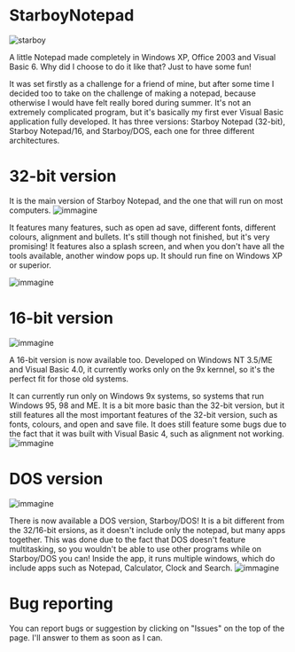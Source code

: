 # StarboyNotepad
![starboy](https://user-images.githubusercontent.com/87281326/127236698-0eeaca46-ec55-4187-9bb4-67772f5e32dc.png)

A little Notepad made completely in Windows XP, Office 2003 and Visual Basic 6. Why did I choose to do it like that? Just to have some fun!

It was set firstly as a challenge for a friend of mine, but after some time I decided too to take on the challenge of making a notepad, because otherwise I would have felt really bored during summer. It's not an extremely complicated program, but it's basically my first ever Visual Basic application fully developed.
It has three versions: Starboy Notepad (32-bit), Starboy Notepad/16, and Starboy/DOS, each one for three different architectures.

# 32-bit version
It is the main version of Starboy Notepad, and the one that will run on most computers.
![immagine](https://user-images.githubusercontent.com/87281326/127229333-1a2cb0e0-7cd4-40be-bd47-d1519a19307a.png)

It features many features, such as open ad save, different fonts, different colours, alignment and bullets. It's still though not finished, but it's very promising! It features also a splash screen, and when you don't have all the tools available, another window pops up. It should run fine on Windows XP or superior.

![immagine](https://user-images.githubusercontent.com/87281326/127225209-cf618a57-d8bb-4a8a-ad62-230e868bc719.png)

# 16-bit version
![immagine](https://user-images.githubusercontent.com/87281326/127236215-c733772e-9325-486e-b0de-37bffadd1d95.png)

A 16-bit version is now available too. Developed on Windows NT 3.5/ME and Visual Basic 4.0, it currently works only on the 9x kernnel, so it's the perfect fit for those old systems.

It can currently run only on Windows 9x systems, so systems that run Windows 95, 98 and ME. It is a bit more basic than the 32-bit version, but it still features all the most important features of the 32-bit version, such as fonts, colours, and open and save file. It does still feature some bugs due to the fact that it was built with Visual Basic 4, such as alignment not working.
![immagine](https://user-images.githubusercontent.com/87281326/126544985-b38e0ba6-7db4-4b45-8280-14586430d72d.png)

# DOS version
![immagine](https://user-images.githubusercontent.com/87281326/127233245-4bfc9407-07ee-4f65-b6ee-053a71dd197b.png)

There is now available a DOS version, Starboy/DOS! It is a bit different from the 32/16-bit ersions, as it doesn't include only the notepad, but many apps together. This was done due to the fact that DOS doesn't feature multitasking, so you wouldn't be able to use other programs while on Starboy/DOS you can! Inside the app, it runs multiple windows, which do include apps such as Notepad, Calculator, Clock and Search.
![immagine](https://user-images.githubusercontent.com/87281326/127227353-d484ed2a-6d76-4709-8c22-46d2a09b3dd5.png)

# Bug reporting
You can report bugs or suggestion by clicking on "Issues" on the top of the page. I'll answer to them as soon as I can.

